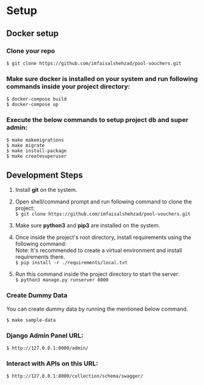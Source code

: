 # Setup

## Docker setup

### Clone your repo

    $ git clone https://github.com/imfaisalshehzad/pool-vouchers.git

### Make sure docker is installed on your system and run following commands inside your project directory:

    $ docker-compose build
    $ docker-compose up

### Execute the below commands to setup project db and super admin:

    $ make makemigrations
    $ make migrate
    $ make install-package
    $ make createsuperuser

## Development Steps

1. Install <b>git</b> on the system.
2. Open shell/command prompt and run following command to clone the project:
   <br>`$ git clone https://github.com/imfaisalshehzad/pool-vouchers.git`


3. Make sure <b>python3</b> and <b>pip3</b> are installed on the system.
4. Once inside the project's root directory, install requirements using the following command:
   <br>Note: It's recommended to create a virtual environment and install requirements there.
   <br>`$ pip install -r ./requirements/local.txt`

5. Run this command inside the project directory to start the server:
   <br>`$ python3 manage.py runserver 8000`
   
   
### Create Dummy Data

You can create dummy data by running the mentioned below command.

    $ make sample-data

### Django Admin Panel URL:

    $ http://127.0.0.1:8000/admin/

### Interact with APIs on this URL:

    $ http://127.0.0.1:8000/collection/schema/swagger/